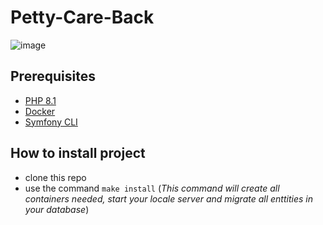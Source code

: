 # Petty-Care-Back
![image](https://user-images.githubusercontent.com/73281588/173239149-6cb44457-b5f8-4961-b54c-6d89119def65.png)

## Prerequisites
- [PHP 8.1](https://www.php.net/downloads.php)
- [Docker](https://getcomposer.org/)
- [Symfony CLI](https://symfony.com/download)

## How to install project
- clone this repo
- use the command `make install`
(*This command will create all containers needed, start your locale server and migrate all enttities in your database*)
